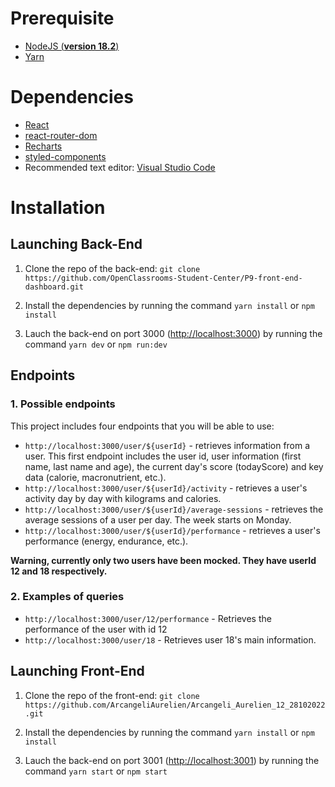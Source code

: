 # Prerequisite

- [NodeJS (**version 18.2**)](https://nodejs.org/en/)
- [Yarn](https://yarnpkg.com/)

# Dependencies

- [React](https://reactjs.org/)
- [react-router-dom](https://v5.reactrouter.com/web/guides/quick-start)
- [Recharts](https://recharts.org/en-US/)
- [styled-components](https://styled-components.com/)
- Recommended text editor: [Visual Studio Code](https://code.visualstudio.com/)

# Installation

## Launching Back-End

1. Clone the repo of the back-end:
    `git clone https://github.com/OpenClassrooms-Student-Center/P9-front-end-dashboard.git`

2. Install the dependencies by running the command 
    `yarn install` or `npm install`

3. Lauch the back-end on port 3000 ([http://localhost:3000](http://localhost:3000)) by running the command
    `yarn dev` or `npm run:dev`

## Endpoints

### 1. Possible endpoints

This project includes four endpoints that you will be able to use: 

- `http://localhost:3000/user/${userId}` - retrieves information from a user. This first endpoint includes the user id, user information (first name, last name and age), the current day's score (todayScore) and key data (calorie, macronutrient, etc.).
- `http://localhost:3000/user/${userId}/activity` - retrieves a user's activity day by day with kilograms and calories.
- `http://localhost:3000/user/${userId}/average-sessions` - retrieves the average sessions of a user per day. The week starts on Monday.
- `http://localhost:3000/user/${userId}/performance` - retrieves a user's performance (energy, endurance, etc.).


**Warning, currently only two users have been mocked. They have userId 12 and 18 respectively.**

### 2. Examples of queries

- `http://localhost:3000/user/12/performance` - Retrieves the performance of the user with id 12
- `http://localhost:3000/user/18` - Retrieves user 18's main information.

## Launching Front-End

1. Clone the repo of the front-end:
    `git clone https://github.com/ArcangeliAurelien/Arcangeli_Aurelien_12_28102022.git`

2. Install the dependencies by running the command 
    `yarn install` or `npm install`

3. Lauch the back-end on port 3001 ([http://localhost:3001](http://localhost:3001)) by running the command
    `yarn start` or `npm start`